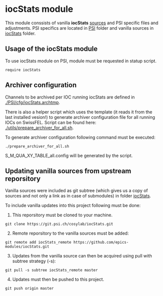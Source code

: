# iocStats module

This module conssists of vanilla **iocStats** [sources](https://github.com/epics-modules/iocStats) and PSI specific files and adjustments. PSI specifics are located in [PSI](./PSI) folder and vanilla sources in [iocStats](./iocStats) folder.

## Usage of the iocStats module
To use iocStats module on PSI, module must be requested in statup script.
```
require iocStats
```

## Archiver configuration
Channels to be archived per IOC running iocStats are defined in [./PSI/cfg/iocStats.archtmp](./PSI/cfg/iocStats.archtmp).

There is also a helper script which uses the template (it reads it from the last installed vesion!) to generate archiver configuration file for all running IOCs on SwissFEL. Script can be found here: [./utils/prepare_archiver_for_all.sh](./utils/prepare_archiver_for_all.sh).

To generate archiver configuration following command must be executed:
```
./prepare_archiver_for_all.sh
```

S_M_QUA_XY_TABLE_all.config will be generated by the script.

## Updating vanilla sources from upstream reporsitory
Vanilla sources were included as git subtree (which gives us a copy of sources and not only a link as in case of submodules) in folder [iocStats](./iocStats).

To include vanilla updates into this project following must be done:

 1. This reporsitory must be cloned to your machine.
 ```
 git clone https://git.psi.ch/cosylab/iocStats.git
 ```
  
 2. Remote reporsitory to the vanilla sources must be added:
 ```
 git remote add iocStats_remote https://github.com/epics-modules/iocStats.git
 ```
 
 3. Updates from the vanilla source can then be acquired using pull with subtree strategy (-s):
 ```
 git pull -s subtree iocStats_remote master
 ```

 4. Updates must then be pushed to this project.
 ```
 git push origin master
 ```
 